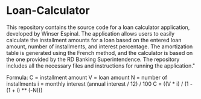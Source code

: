 # Loan-Calculator

This repository contains the source code for a loan calculator application, developed by Winser Espinal. The application allows users to easily calculate the installment amounts for a loan based on the entered loan amount, number of installments, and interest percentage. The amortization table is generated using the French method, and the calculator is based on the one provided by the RD Banking Superintendence. The repository includes all the necessary files and instructions for running the application."

Formula:
C = installment amount
V = loan amount
N = number of installments
i = monthly interest (annual interest / 12) / 100
C = ((V * i) / (1 - (1 + i) ** (-N)))
